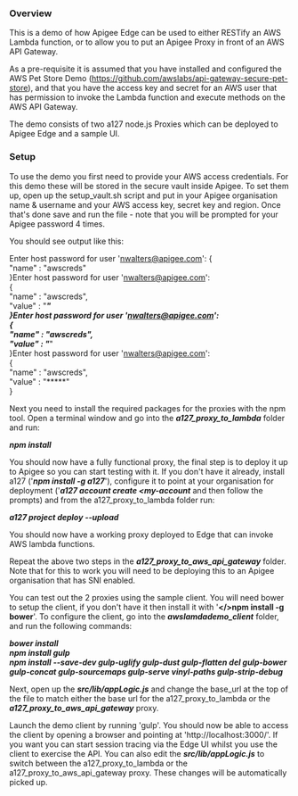 <h3>Overview</h3>

This is a demo of how Apigee Edge can be used to either RESTify an AWS Lambda function, or to allow you to put an Apigee Proxy in front of an AWS API Gateway.

As a pre-requisite it is assumed that you have installed and configured the AWS Pet Store Demo (https://github.com/awslabs/api-gateway-secure-pet-store), and that you have the access key and secret for an AWS user that has permission to invoke the Lambda function and execute methods on the AWS API Gateway.

The demo consists of two a127 node.js Proxies which can be deployed to Apigee Edge and a sample UI.

<h3>Setup</h3>

To use the demo you first need to provide your AWS access credentials. For this demo these will be stored in the secure vault inside Apigee. To set them up, open up the setup_vault.sh script and put in your Apigee organisation name & username and your AWS access key, secret key and region. Once that's done save and run the file - note that you will be prompted for your Apigee password 4 times.

You should see output like this:

Enter host password for user 'nwalters@apigee.com':
{<br>
  "name" : "awscreds"<br>
}Enter host password for user 'nwalters@apigee.com':<br>
{<br>
  "name" : "awscreds",<br>
  "value" : "*****"<br>
}Enter host password for user 'nwalters@apigee.com':<br>
{<br>
  "name" : "awscreds",<br>
  "value" : "*****"<br>
}Enter host password for user 'nwalters@apigee.com':<br>
{<br>
  "name" : "awscreds",<br>
  "value" : "*****"<br>
}<br>


Next you need to install the required packages for the proxies with the npm tool. Open a terminal window and go into the <b><i>a127_proxy_to_lambda</b></i> folder and run:

<b><i>npm install</b></i>

You should now have a fully functional proxy, the final step is to deploy it up to Apigee so you can start testing with it. If you don't have it already, install a127 ('<b><i>npm install -g a127</b></i>'), configure it to point at your organisation for deployment ('<b><i>a127 account create <my-account</b></i> and then follow the prompts) and from the a127_proxy_to_lambda folder run:

<b><i>a127 project deploy --upload</b></i>

You should now have a working proxy deployed to Edge that can invoke AWS lambda functions.

Repeat the above two steps in the <b><i>a127_proxy_to_aws_api_gateway</b></i> folder. Note that for this to work you will need to be deploying this to an Apigee organisation that has SNI enabled.

You can test out the 2 proxies using the sample client. You will need bower to setup the client, if you don't have it then install it with '<b></>npm install -g bower</b></i>'. To configure the client, go into the <b><i>awslamdademo_client</b></i> folder, and run the following commands:

<b><i>bower install<br>
npm install gulp<br>
npm install --save-dev gulp-uglify gulp-dust gulp-flatten del gulp-bower gulp-concat gulp-sourcemaps gulp-serve vinyl-paths gulp-strip-debug</b></i>

Next, open up the <b><i>src/lib/appLogic.js</b></i> and change the base_url at the top of the file to match either the base url for the a127_proxy_to_lambda or the <b><i>a127_proxy_to_aws_api_gateway</b></i> proxy.

Launch the demo client by running 'gulp'. You should now be able to access the client by opening a browser and pointing at 'http://localhost:3000/'. If you want you can start session tracing via the Edge UI whilst you use the client to exercise the API. You can also edit the <b><i>src/lib/appLogic.js</b></i> to switch between the a127_proxy_to_lambda or the a127_proxy_to_aws_api_gateway proxy. These changes will be automatically picked up.
